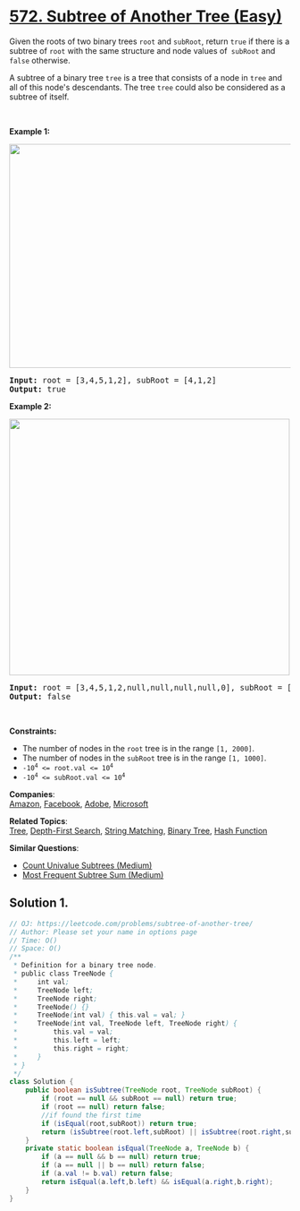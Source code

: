 # [572. Subtree of Another Tree (Easy)](https://leetcode.com/problems/subtree-of-another-tree/)

<p>Given the roots of two binary trees <code>root</code> and <code>subRoot</code>, return <code>true</code> if there is a subtree of <code>root</code> with the same structure and node values of<code> subRoot</code> and <code>false</code> otherwise.</p>

<p>A subtree of a binary tree <code>tree</code> is a tree that consists of a node in <code>tree</code> and all of this node's descendants. The tree <code>tree</code> could also be considered as a subtree of itself.</p>

<p>&nbsp;</p>
<p><strong>Example 1:</strong></p>
<img alt="" src="https://assets.leetcode.com/uploads/2021/04/28/subtree1-tree.jpg" style="width: 532px; height: 400px;">
<pre><strong>Input:</strong> root = [3,4,5,1,2], subRoot = [4,1,2]
<strong>Output:</strong> true
</pre>

<p><strong>Example 2:</strong></p>
<img alt="" src="https://assets.leetcode.com/uploads/2021/04/28/subtree2-tree.jpg" style="width: 502px; height: 458px;">
<pre><strong>Input:</strong> root = [3,4,5,1,2,null,null,null,null,0], subRoot = [4,1,2]
<strong>Output:</strong> false
</pre>

<p>&nbsp;</p>
<p><strong>Constraints:</strong></p>

<ul>
	<li>The number of nodes in the <code>root</code> tree is in the range <code>[1, 2000]</code>.</li>
	<li>The number of nodes in the <code>subRoot</code> tree is in the range <code>[1, 1000]</code>.</li>
	<li><code>-10<sup>4</sup> &lt;= root.val &lt;= 10<sup>4</sup></code></li>
	<li><code>-10<sup>4</sup> &lt;= subRoot.val &lt;= 10<sup>4</sup></code></li>
</ul>

**Companies**:  
[Amazon](https://leetcode.com/company/amazon), [Facebook](https://leetcode.com/company/facebook), [Adobe](https://leetcode.com/company/adobe), [Microsoft](https://leetcode.com/company/microsoft)

**Related Topics**:  
[Tree](https://leetcode.com/tag/tree/), [Depth-First Search](https://leetcode.com/tag/depth-first-search/), [String Matching](https://leetcode.com/tag/string-matching/), [Binary Tree](https://leetcode.com/tag/binary-tree/), [Hash Function](https://leetcode.com/tag/hash-function/)

**Similar Questions**:

- [Count Univalue Subtrees (Medium)](https://leetcode.com/problems/count-univalue-subtrees/)
- [Most Frequent Subtree Sum (Medium)](https://leetcode.com/problems/most-frequent-subtree-sum/)

## Solution 1.

```java
// OJ: https://leetcode.com/problems/subtree-of-another-tree/
// Author: Please set your name in options page
// Time: O()
// Space: O()
/**
 * Definition for a binary tree node.
 * public class TreeNode {
 *     int val;
 *     TreeNode left;
 *     TreeNode right;
 *     TreeNode() {}
 *     TreeNode(int val) { this.val = val; }
 *     TreeNode(int val, TreeNode left, TreeNode right) {
 *         this.val = val;
 *         this.left = left;
 *         this.right = right;
 *     }
 * }
 */
class Solution {
    public boolean isSubtree(TreeNode root, TreeNode subRoot) {
        if (root == null && subRoot == null) return true;
        if (root == null) return false;
        //if found the first time
        if (isEqual(root,subRoot)) return true;
        return (isSubtree(root.left,subRoot) || isSubtree(root.right,subRoot));
    }
    private static boolean isEqual(TreeNode a, TreeNode b) {
        if (a == null && b == null) return true;
        if (a == null || b == null) return false;
        if (a.val != b.val) return false;
        return isEqual(a.left,b.left) && isEqual(a.right,b.right);
    }
}

```
